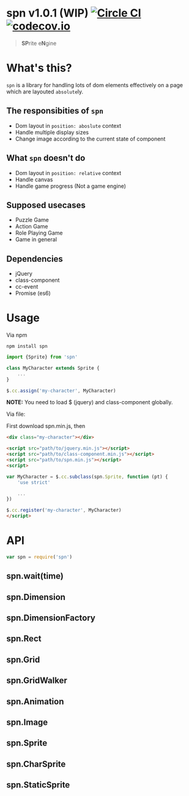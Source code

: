 # spn v1.0.1 (WIP) [![Circle CI](https://circleci.com/gh/kt3k/spn.svg?style=svg)](https://circleci.com/gh/kt3k/spn) [![codecov.io](https://codecov.io/github/kt3k/spn/coverage.svg?branch=master)](https://codecov.io/github/kt3k/spn?branch=master)

> **SP**rite e**N**gine

# What's this?

`spn` is a library for handling lots of dom elements effectively on a page which are layouted `absolute`ly.

## The responsibities of `spn`

- Dom layout in `position: aboslute` context
- Handle multiple display sizes
- Change image according to the current state of component

## What `spn` doesn't do

- Dom layout in `position: relative` context
- Handle canvas
- Handle game progress (Not a game engine)

## Supposed usecases

- Puzzle Game
- Action Game
- Role Playing Game
- Game in general

## Dependencies

- jQuery
- class-component
- cc-event
- Promise (es6)

# Usage

Via npm

    npm install spn

```js
import {Sprite} from 'spn'

class MyCharacter extends Sprite {
    ...
}

$.cc.assign('my-character', MyCharacter)
```

**NOTE:** You need to load $ (jquery) and class-component globally.

Via file:

First download spn.min.js, then

```html
<div class="my-character"></div>

<script src="path/to/jquery.min.js"></script>
<script src="path/to/class-component.min.js"></script>
<script src="path/to/spn.min.js"></script>
<script>

var MyCharacter = $.cc.subclass(spn.Sprite, function (pt) {
    'use strict'

    ...
})

$.cc.register('my-character', MyCharacter)
</script>
```

# API

```js
var spn = require('spn')
```

## spn.wait(time)
## spn.Dimension
## spn.DimensionFactory
## spn.Rect
## spn.Grid
## spn.GridWalker
## spn.Animation
## spn.Image
## spn.Sprite
## spn.CharSprite
## spn.StaticSprite
